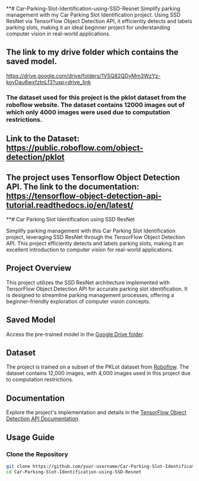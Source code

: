 **# Car-Parking-Slot-Identification-using-SSD-Resnet
Simplify parking management with my Car Parking Slot Identification project. Using SSD ResNet via TensorFlow Object Detection API, it efficiently detects and labels parking slots, making it an ideal beginner project for understanding computer vision in real-world applications.
## The link to my drive folder which contains the saved model. 
https://drive.google.com/drive/folders/1VSQ82QDyMm3WzYz-kovDau6wxfztnLf3?usp=drive_link
### The dataset used for this project is the pklot dataset from the roboflow website. The dataset contains 12000 images out of which only 4000 images were used due to computation restrictions. 
## Link to the Dataset: https://public.roboflow.com/object-detection/pklot
## The project uses Tensorflow Object Detection API. The link to the documentation: https://tensorflow-object-detection-api-tutorial.readthedocs.io/en/latest/
**# Car Parking Slot Identification using SSD ResNet

Simplify parking management with this Car Parking Slot Identification project, leveraging SSD ResNet through the TensorFlow Object Detection API. This project efficiently detects and labels parking slots, making it an excellent introduction to computer vision for real-world applications.

## Project Overview

This project utilizes the SSD ResNet architecture implemented with TensorFlow Object Detection API for accurate parking slot identification. It is designed to streamline parking management processes, offering a beginner-friendly exploration of computer vision concepts.

## Saved Model

Access the pre-trained model in the [Google Drive folder](https://drive.google.com/drive/folders/1VSQ82QDyMm3WzYz-kovDau6wxfztnLf3?usp=drive_link).

## Dataset

The project is trained on a subset of the PKLot dataset from [Roboflow](https://public.roboflow.com/object-detection/pklot). The dataset contains 12,000 images, with 4,000 images used in this project due to computation restrictions.

## Documentation

Explore the project's implementation and details in the [TensorFlow Object Detection API Documentation](https://tensorflow-object-detection-api-tutorial.readthedocs.io/en/latest/).

## Usage Guide

### Clone the Repository
```bash
git clone https://github.com/your-username/Car-Parking-Slot-Identification-using-SSD-Resnet.git
cd Car-Parking-Slot-Identification-using-SSD-Resnet
